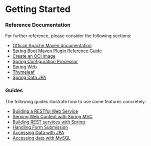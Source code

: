 # Getting Started

### Reference Documentation
For further reference, please consider the following sections:

* [Official Apache Maven documentation](https://maven.apache.org/guides/index.html)
* [Spring Boot Maven Plugin Reference Guide](https://docs.spring.io/spring-boot/docs/3.1.4/maven-plugin/reference/html/)
* [Create an OCI image](https://docs.spring.io/spring-boot/docs/3.1.4/maven-plugin/reference/html/#build-image)
* [Spring Configuration Processor](https://docs.spring.io/spring-boot/docs/3.1.4/reference/htmlsingle/index.html#appendix.configuration-metadata.annotation-processor)
* [Spring Web](https://docs.spring.io/spring-boot/docs/3.1.4/reference/htmlsingle/index.html#web)
* [Thymeleaf](https://docs.spring.io/spring-boot/docs/3.1.4/reference/htmlsingle/index.html#web.servlet.spring-mvc.template-engines)
* [Spring Data JPA](https://docs.spring.io/spring-boot/docs/3.1.4/reference/htmlsingle/index.html#data.sql.jpa-and-spring-data)

### Guides
The following guides illustrate how to use some features concretely:

* [Building a RESTful Web Service](https://spring.io/guides/gs/rest-service/)
* [Serving Web Content with Spring MVC](https://spring.io/guides/gs/serving-web-content/)
* [Building REST services with Spring](https://spring.io/guides/tutorials/rest/)
* [Handling Form Submission](https://spring.io/guides/gs/handling-form-submission/)
* [Accessing Data with JPA](https://spring.io/guides/gs/accessing-data-jpa/)
* [Accessing data with MySQL](https://spring.io/guides/gs/accessing-data-mysql/)

